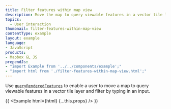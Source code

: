 ```yaml
---
title: Filter features within map view
description: Move the map to query viewable features in a vector tile layer and filter by typing in an input.
topics:
  - User interaction
thumbnail: filter-features-within-map-view
contentType: example
layout: example
language:
- JavaScript
products:
- Mapbox GL JS
prependJs:
- "import Example from '../../components/example';"
- "import html from './filter-features-within-map-view.html';"
---
```


Use [`queryRenderedFeatures`](/mapbox-gl-js/api/map/#map#queryrenderedfeatures) to enable a user to move a map to query viewable features in a vector tile layer and filter by typing in an input.

{{ <Example html={html} {...this.props} /> }}
